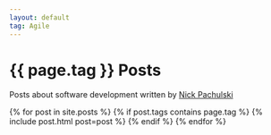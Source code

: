 ```yaml
---
layout: default
tag: Agile
---
```


<div id="introduction-container">
  <div id="introduction">
    <h1 id="blog-title">{{ page.tag }} Posts</h1>
    <p id="blog-description">
      Posts about software development written by
      <a id="author-link" href="/about">Nick Pachulski</a>
    </p>
  </div>
</div>
<div id="blog-posts-container">
  <div id="blog-posts">
    {% for post in site.posts %}
      {% if post.tags contains page.tag %}
        {% include post.html post=post %}
      {% endif %}
    {% endfor %}
  </div>
</div>

